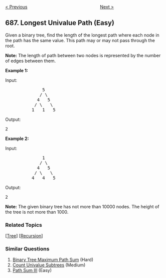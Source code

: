 <!--|This file generated by command(leetcode description); DO NOT EDIT.    |-->
<!--+----------------------------------------------------------------------+-->
<!--|@author    Openset <openset.wang@gmail.com>                           |-->
<!--|@link      https://github.com/openset                                 |-->
<!--|@home      https://github.com/openset/leetcode                        |-->
<!--+----------------------------------------------------------------------+-->

[< Previous](https://github.com/openset/leetcode/tree/master/problems/repeated-string-match "Repeated String Match")
　　　　　　　　　　　　　　　　
[Next >](https://github.com/openset/leetcode/tree/master/problems/knight-probability-in-chessboard "Knight Probability in Chessboard")

## 687. Longest Univalue Path (Easy)

<p>Given a binary tree, find the length of the longest path where each node in the path has the same value. This path may or may not pass through the root.</p>

<p><b>Note:</b> The length of path between two nodes is represented by the number of edges between them.</p>

<p>
<b>Example 1:</b>
</p>


<p>
Input:
<pre>
              5
             / \
            4   5
           / \   \
          1   1   5
</pre>
</p>

<p>
Output:
<pre>
2
</pre>
</p>

<p>
<b>Example 2:</b>
</p>


<p>
Input:
<pre>
              1
             / \
            4   5
           / \   \
          4   4   5
</pre>
</p>

<p>
Output:
<pre>
2
</pre>
</p>

<p><b>Note:</b>
The given binary tree has not more than 10000 nodes.  The height of the tree is not more than 1000.
</p>

### Related Topics
  [[Tree](https://github.com/openset/leetcode/tree/master/tag/tree/README.md)]
  [[Recursion](https://github.com/openset/leetcode/tree/master/tag/recursion/README.md)]

### Similar Questions
  1. [Binary Tree Maximum Path Sum](https://github.com/openset/leetcode/tree/master/problems/binary-tree-maximum-path-sum) (Hard)
  1. [Count Univalue Subtrees](https://github.com/openset/leetcode/tree/master/problems/count-univalue-subtrees) (Medium)
  1. [Path Sum III](https://github.com/openset/leetcode/tree/master/problems/path-sum-iii) (Easy)
